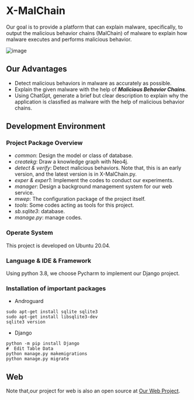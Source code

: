 # X-MalChain
Our goal is to provide a platform that can explain malware, specifically, to output the malicious behavior chains (MalChain) of malware to explain how malware executes and performs malicious behavior.

![image](https://github.com/X-MalChain/x-malchain/assets/141179257/2d79635a-03b1-4285-9368-29c42a36071f)


## Our Advantages
- Detect malicious behaviors in malware as accurately as possible.
- Explain the given malware with the help of **_Malicious Behavior Chains_**.
- Using ChatGpt, generate a brief but clear description to explain why the application is classfied as malware with the help of malicious behavior chains.

## Development Environment
### Project Package Overview
- _common_: Design the model or class of database.
- _createkg_: Draw a knowledge graph with Neo4j.
- _detect & verify_: Detect malicious behaviors. Note that, this is an early version, and the latest version is in X-MalChain.py.
- _exper & exper1_: Implement the codes to conduct our experiments.
- _manager_: Design a background management system for our web service.
- _mwep_: The configuration package of the project itself.
- _tools_: Some codes acting as tools for this project.
- _sb.sqlite3_: database.
- _manage.py_: manage codes.
  
### Operate System
This project is developed on Ubuntu 20.04.
### Language & IDE & Framework
Using python 3.8, we choose Pycharm to implement our Django project.
### Installation of important packages
- Androguard
```angular2html
sudo apt-get install sqlite sqlite3
sudo apt-get install libsqlite3-dev
sqlite3 version
```
- Django
```angular2html
python -m pip install Django
#  Edit Table Data
python manage.py makemigrations
python manage.py migrate
```

## Web
Note that,our project for web is also an open source at [Our Web Project](https://github.com/X-MalChain/projects).
